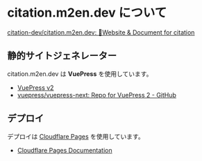 # citation.m2en.dev について

[citation-dev/citation.m2en.dev: 👀Website & Document for citation](https://github.com/citation-dev/citation.m2en.dev)

## 静的サイトジェネレーター

citation.m2en.dev は **VuePress** を使用しています。

- [VuePress v2](https://v2.vuepress.vuejs.org/)
- [vuepress/vuepress-next: Repo for VuePress 2 - GitHub](https://github.com/vuepress/vuepress-next)

## デプロイ

デプロイは [Cloudflare Pages](https://pages.cloudflare.com/) を使用しています。

- [Cloudflare Pages Documentation](https://developers.cloudflare.com/pages/)
